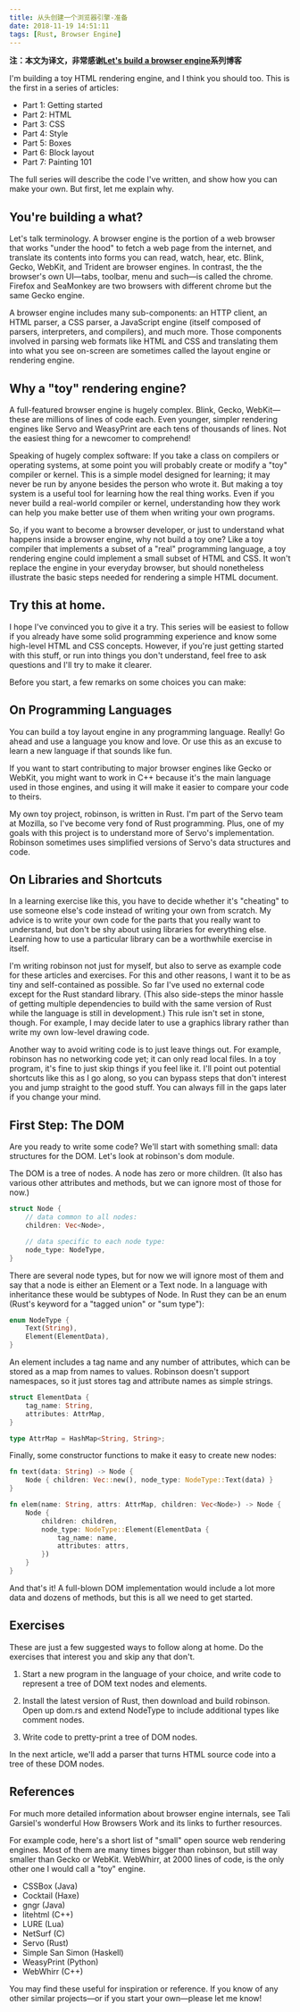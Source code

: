 ```yaml
---
title: 从头创建一个浏览器引擎-准备
date: 2018-11-19 14:51:11
tags: [Rust, Browser Engine]
---
```


**注：本文为译文，非常感谢[Let's build a browser engine](https://limpet.net/mbrubeck/2014/08/08/toy-layout-engine-1.html)系列博客**


I'm building a toy HTML rendering engine, and I think you should too. This is the first in a series of articles:

- Part 1: Getting started
- Part 2: HTML
- Part 3: CSS
- Part 4: Style
- Part 5: Boxes
- Part 6: Block layout
- Part 7: Painting 101

The full series will describe the code I've written, and show how you can make your own. But first, let me explain why.

## You're building a what?
Let's talk terminology. A browser engine is the portion of a web browser that works "under the hood" to fetch a web page from the internet, and translate its contents into forms you can read, watch, hear, etc. Blink, Gecko, WebKit, and Trident are browser engines. In contrast, the the browser's own UI—tabs, toolbar, menu and such—is called the chrome. Firefox and SeaMonkey are two browsers with different chrome but the same Gecko engine.

A browser engine includes many sub-components: an HTTP client, an HTML parser, a CSS parser, a JavaScript engine (itself composed of parsers, interpreters, and compilers), and much more. Those components involved in parsing web formats like HTML and CSS and translating them into what you see on-screen are sometimes called the layout engine or rendering engine.

## Why a "toy" rendering engine?
A full-featured browser engine is hugely complex. Blink, Gecko, WebKit—these are millions of lines of code each. Even younger, simpler rendering engines like Servo and WeasyPrint are each tens of thousands of lines. Not the easiest thing for a newcomer to comprehend!

Speaking of hugely complex software: If you take a class on compilers or operating systems, at some point you will probably create or modify a "toy" compiler or kernel. This is a simple model designed for learning; it may never be run by anyone besides the person who wrote it. But making a toy system is a useful tool for learning how the real thing works. Even if you never build a real-world compiler or kernel, understanding how they work can help you make better use of them when writing your own programs.

So, if you want to become a browser developer, or just to understand what happens inside a browser engine, why not build a toy one? Like a toy compiler that implements a subset of a "real" programming language, a toy rendering engine could implement a small subset of HTML and CSS. It won't replace the engine in your everyday browser, but should nonetheless illustrate the basic steps needed for rendering a simple HTML document.

## Try this at home.
I hope I've convinced you to give it a try. This series will be easiest to follow if you already have some solid programming experience and know some high-level HTML and CSS concepts. However, if you're just getting started with this stuff, or run into things you don't understand, feel free to ask questions and I'll try to make it clearer.

Before you start, a few remarks on some choices you can make:

## On Programming Languages
You can build a toy layout engine in any programming language. Really! Go ahead and use a language you know and love. Or use this as an excuse to learn a new language if that sounds like fun.

If you want to start contributing to major browser engines like Gecko or WebKit, you might want to work in C++ because it's the main language used in those engines, and using it will make it easier to compare your code to theirs.

My own toy project, robinson, is written in Rust. I'm part of the Servo team at Mozilla, so I've become very fond of Rust programming. Plus, one of my goals with this project is to understand more of Servo's implementation. Robinson sometimes uses simplified versions of Servo's data structures and code.

## On Libraries and Shortcuts
In a learning exercise like this, you have to decide whether it's "cheating" to use someone else's code instead of writing your own from scratch. My advice is to write your own code for the parts that you really want to understand, but don't be shy about using libraries for everything else. Learning how to use a particular library can be a worthwhile exercise in itself.

I'm writing robinson not just for myself, but also to serve as example code for these articles and exercises. For this and other reasons, I want it to be as tiny and self-contained as possible. So far I've used no external code except for the Rust standard library. (This also side-steps the minor hassle of getting multiple dependencies to build with the same version of Rust while the language is still in development.) This rule isn't set in stone, though. For example, I may decide later to use a graphics library rather than write my own low-level drawing code.

Another way to avoid writing code is to just leave things out. For example, robinson has no networking code yet; it can only read local files. In a toy program, it's fine to just skip things if you feel like it. I'll point out potential shortcuts like this as I go along, so you can bypass steps that don't interest you and jump straight to the good stuff. You can always fill in the gaps later if you change your mind.

## First Step: The DOM
Are you ready to write some code? We'll start with something small: data structures for the DOM. Let's look at robinson's dom module.

The DOM is a tree of nodes. A node has zero or more children. (It also has various other attributes and methods, but we can ignore most of those for now.)

``` rust
struct Node {
    // data common to all nodes:
    children: Vec<Node>,

    // data specific to each node type:
    node_type: NodeType,
}
```

There are several node types, but for now we will ignore most of them and say that a node is either an Element or a Text node. In a language with inheritance these would be subtypes of Node. In Rust they can be an enum (Rust's keyword for a "tagged union" or "sum type"):

``` rust
enum NodeType {
    Text(String),
    Element(ElementData),
}
```

An element includes a tag name and any number of attributes, which can be stored as a map from names to values. Robinson doesn't support namespaces, so it just stores tag and attribute names as simple strings.

``` rust
struct ElementData {
    tag_name: String,
    attributes: AttrMap,
}

type AttrMap = HashMap<String, String>;
```

Finally, some constructor functions to make it easy to create new nodes:

``` rust
fn text(data: String) -> Node {
    Node { children: Vec::new(), node_type: NodeType::Text(data) }
}

fn elem(name: String, attrs: AttrMap, children: Vec<Node>) -> Node {
    Node {
        children: children,
        node_type: NodeType::Element(ElementData {
            tag_name: name,
            attributes: attrs,
        })
    }
}
```

And that's it! A full-blown DOM implementation would include a lot more data and dozens of methods, but this is all we need to get started.

## Exercises
These are just a few suggested ways to follow along at home. Do the exercises that interest you and skip any that don't.

1. Start a new program in the language of your choice, and write code to represent a tree of DOM text nodes and elements.

2. Install the latest version of Rust, then download and build robinson. Open up dom.rs and extend NodeType to include additional types like comment nodes.

3. Write code to pretty-print a tree of DOM nodes.

In the next article, we'll add a parser that turns HTML source code into a tree of these DOM nodes.

## References
For much more detailed information about browser engine internals, see Tali Garsiel's wonderful How Browsers Work and its links to further resources.

For example code, here's a short list of "small" open source web rendering engines. Most of them are many times bigger than robinson, but still way smaller than Gecko or WebKit. WebWhirr, at 2000 lines of code, is the only other one I would call a "toy" engine.

- CSSBox (Java)
- Cocktail (Haxe)
- gngr (Java)
- litehtml (C++)
- LURE (Lua)
- NetSurf (C)
- Servo (Rust)
- Simple San Simon (Haskell)
- WeasyPrint (Python)
- WebWhirr (C++)

You may find these useful for inspiration or reference. If you know of any other similar projects—or if you start your own—please let me know!

